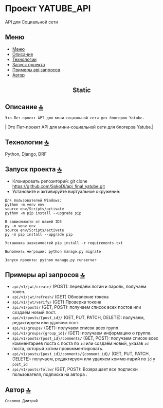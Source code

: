 # Проект YATUBE_API
API для Социальной сети
## Меню
- [Меню](#меню)
- [Описание](#-описание-)
- [Технологии](#-технологии-)
- [Запуск проекта](#-запуск-проекта-)
- [Примеры api запросов](#-примеры-api-запросов-)
- [Автор](#-автор-)


<h2 align='center'>Static</h2>

## Описание [🔝](#Меню-badges-4-readmemd-profile)
```
Это Пет-проект API для мини-социальной сети для блогеров Yatube.
```
| Это Пет-проект API для мини-социальной сети для блогеров Yatube.|
## Технологии [🔝](#Меню-badges-4-readmemd-profile)
Python, Django, DRF
## Запуск проекта [🔝](#Меню-badges-4-readmemd-profile)
- Клонировать репозиторий: git clone https://github.com/SokoDi/api_final_yatube.git
- Установите и активируйте виртуальное окружение:
```
Для пользователей Windows:
python -m venv env
source env/Scripts/activate
python -m pip install --upgrade pip
```
```
В зависимости от вашей IDE
py -m venv env
source env/Scripts/activate
py -m pip install --upgrade pip
```
```
Установка зависимостей pip install -r requirements.txt
```
```
Выполнить миграции: python manage.py migrate
```
```
Запуск проекта: python manage.py runserver
```
## Примеры api запросов [🔝](#Меню-badges-4-readmemd-profile)
- `api/v1/jwt/create/` (POST): передаём логин и пароль, получаем токен.
- `api/v1/jwt/refresh/` (GET) Обновление токена
- `api/v1/jwt/verify/` (GET) Проверка токена
- `api/v1/posts/` (GET, POST): получаем список всех постов или создаём новый пост.
- `api/v1/posts/{post_id}/` (GET, PUT, PATCH, DELETE): получаем, редактируем или удаляем пост.
- `api/v1/groups/` (GET): получаем список всех групп.
- `api/v1/groups/{group_id}/` (GET): получаем информацию о группе.
- `api/v1/posts/{post_id}/comments/` (GET, POST): получаем список всех комментариев поста с поста по `id` или создаём новый, указав `id` поста, который хотим прокомментировать.
- `api/v1/posts/{post_id}/comments/{comment_id}/` (GET, PUT, PATCH, DELETE): получаем, редактируем или удаляем комментарий по `id` у `post_id`
- `api/v1/posts/follw/` (GET, POST): Возвращает все подписки пользователя, подписка на автора .
## Автор [🔝](#Меню-badges-4-readmemd-profile)
```
Соколов Дмитрий
```